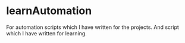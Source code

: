 # learnAutomation
For automation scripts which I have written for the projects. 
And script which I have written for learning.
